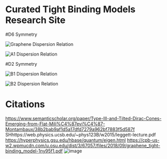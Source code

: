 # Curated Tight Binding Models Research Site

#D6 Symmetry

![Graphene Dispersion Relation](https://github.com/user-attachments/assets/79e3e6b8-a970-49d9-89a2-58d8a16f194a)

![A1 Dispersion Relation](https://github.com/user-attachments/assets/f0b13a1c-e676-4bd1-9fb4-49e8bcf205fa)

#D2 Symmetry

![B1 Dispersion Relation](https://github.com/user-attachments/assets/ea63a715-88c2-4ec7-99b2-9bc45c3d184d)

![B2 Dispersion Relation](https://github.com/user-attachments/assets/9accc0be-7896-4958-8727-966b25e5d7a8)

# Citations

https://www.semanticscholar.org/paper/Type-III-and-Tilted-Dirac-Cones-Emerging-from-Flat-Mili%C4%87evi%C4%87-Montambaux/38b2bab9af1d5a17dfd7279a962bf7883f5d587f
SHhttps://web.physics.ucsb.edu/~phys123B/w2015/leggett-lecture.pdf 
https://hyperphysics.gsu.edu/hbase/quantum/eigen.html
https://cpb-us-w2.wpmucdn.com/u.osu.edu/dist/3/67057/files/2018/09/graphene_tight-binding_model-1ny95f1.pdf
![image](https://github.com/user-attachments/assets/800017c5-b135-4539-b0fc-1e4aaa0467e6)
